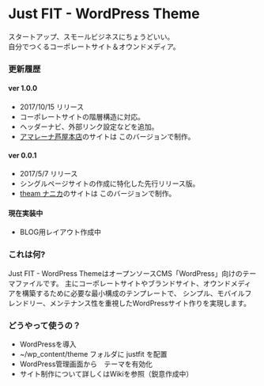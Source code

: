 # Just FIT - WordPress Theme #

スタートアップ、スモールビジネスにちょうどいい。  
自分でつくるコーポレートサイト＆オウンドメディア。

### 更新履歴 ###

#### ver 1.0.0 ####
- 2017/10/15 リリース
- コーポレートサイトの階層構造に対応。
- ヘッダーナビ、外部リンク設定などを追加。
- [アマレーナ芦屋本店](http://amarena.jp)のサイトは このバージョンで制作。

#### ver 0.0.1 ####
- 2017/5/7 リリース
- シングルページサイトの作成に特化した先行リリース版。
- [theam ナニカ](http://www.nanika-e-idea.com)のサイトは このバージョンで制作。

#### 現在実装中 ####
- BLOG用レイアウト作成中

### これは何? ###

 Just FIT - WordPress ThemeはオープンソースCMS「WordPress」向けのテーマファイルです。 
主にコーポレートサイトやブランドサイト、オウンドメディアを構築するために必要な最小構成のテンプレートで、
シンプル、モバイルフレンドリー、メンテナンス性を重視したWordPressサイト作りを実現します。

### どうやって使うの？ ###

* WordPressを導入
* ~/wp_content/theme フォルダに justfit を配置
* WordPress管理画面から　テーマを有効化
* サイト制作について詳しくはWikiを参照（鋭意作成中）
